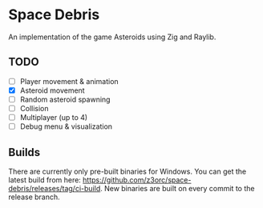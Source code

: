 # Space Debris
An implementation of the game Asteroids using Zig and Raylib.

## TODO
- [ ] Player movement & animation
- [x] Asteroid movement
- [ ] Random asteroid spawning
- [ ] Collision
- [ ] Multiplayer (up to 4)
- [ ] Debug menu & visualization

## Builds
There are currently only pre-built binaries for Windows. You can get the latest build from here: https://github.com/z3orc/space-debris/releases/tag/ci-build. New binaries are built on every commit to the release branch.